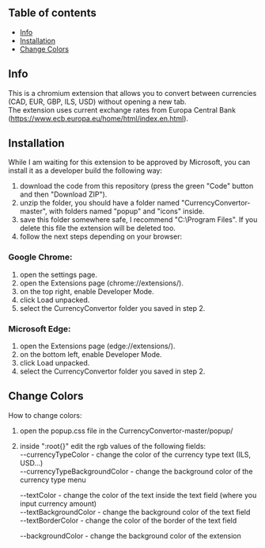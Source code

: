 
## Table of contents
* [Info](#info)
* [Installation](#installation)
* [Change Colors](#change-colors)

## Info
This is a chromium extension that allows you to convert between currencies (CAD, EUR, GBP, ILS, USD) without opening a new tab.  
The extension uses current exchange rates from Europa Central Bank (https://www.ecb.europa.eu/home/html/index.en.html).

## Installation
While I am waiting for this extension to be approved by Microsoft, you can install it as a developer build the following way:  
  
1. download the code from this repository (press the green "Code" button and then "Download ZIP").
2. unzip the folder, you should have a folder named "CurrencyConvertor-master", with folders named "popup" and "icons" inside.
3. save this folder somewhere safe, I recommend "C:\Program Files". If you delete this file the extension will be deleted too.
4. follow the next steps depending on your browser:
  
### Google Chrome:  
1. open the settings page.  
2. open the Extensions page (chrome://extensions/).  
3. on the top right, enable Developer Mode.  
4. click Load unpacked.  
5. select the CurrencyConvertor folder you saved in step 2.  
  
### Microsoft Edge:  
1. open the Extensions page (edge://extensions/).  
2. on the bottom left, enable Developer Mode.  
3. click Load unpacked.  
4. select the CurrencyConvertor folder you saved in step 2.  
  
## Change Colors
How to change colors:  
1. open the popup.css file in the CurrencyConvertor-master/popup/  
2. inside ":root{}" edit the rgb values of the following fields:  
    --currencyTypeColor - change the color of the currency type text (ILS, USD...)  
    --currencyTypeBackgroundColor - change the background color of the currency type menu  

    --textColor - change the color of the text inside the text field (where you input currency amount)  
    --textBackgroundColor - change the background color of the text field  
    --textBorderColor - change the color of the border of the text field  

    --backgroundColor - change the background color of the extension  